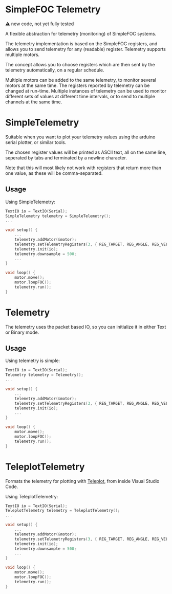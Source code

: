 
# SimpleFOC Telemetry

:warning: new code, not yet fully tested

A flexible abstraction for telemetry (monitoring) of SimpleFOC systems.

The telemetry implementation is based on the SimpleFOC registers, and allows you to send telemetry for any (readable) register. Telemetry supports multiple motors.

The concept allows you to choose registers which are then sent by the telemetry automatically, on a regular schedule.

Multiple motors can be added to the same telemetry, to monitor several motors at the same time. The registers reported by telemetry can be changed at run-time. Multiple instances of telemetry can be used to monitor different sets of values at different time intervals, or to send to multiple channels at the same time.

# SimpleTelemetry

Suitable when you want to plot your telemetry values using the arduino serial plotter, or similar tools.

The chosen register values will be printed as ASCII text, all on the same line, seperated by tabs and terminated by a newline character.

Note that this will most likely not work with registers that return more than one value, as these will be comma-separated.

## Usage

Using SimpleTelemetry:

```c++
TextIO io = TextIO(Serial);
SimpleTelemetry telemetry = SimpleTelemetry();
...

void setup() {
    ...
    telemetry.addMotor(&motor);
    telemetry.setTelemetryRegisters(3, { REG_TARGET, REG_ANGLE, REG_VELOCITY });
    telemetry.init(io);
    telemetry.downsample = 500;
    ...
}

void loop() {
    motor.move();
    motor.loopFOC();
    telemetry.run();
}
```


# Telemetry

The telemetry uses the packet based IO, so you can initialize it in either Text or Binary mode.

## Usage

Using telemetry is simple:

```c++
TextIO io = TextIO(Serial);
Telemetry telemetry = Telemetry();
...

void setup() {
    ...
    telemetry.addMotor(&motor);
    telemetry.setTelemetryRegisters(3, { REG_TARGET, REG_ANGLE, REG_VELOCITY });
    telemetry.init(io);
    ...
}

void loop() {
    motor.move();
    motor.loopFOC();
    telemetry.run();
}
```

# TeleplotTelemetry

Formats the telemetry for plotting with [Teleplot](https://github.com/nesnes/teleplot/tree/main/vscode), from inside Visual Studio Code.

Using TeleplotTelemetry:

```c++
TextIO io = TextIO(Serial);
TeleplotTelemetry telemetry = TeleplotTelemetry();
...

void setup() {
    ...
    telemetry.addMotor(&motor);
    telemetry.setTelemetryRegisters(3, { REG_TARGET, REG_ANGLE, REG_VELOCITY });
    telemetry.init(io);
    telemetry.downsample = 500;
    ...
}

void loop() {
    motor.move();
    motor.loopFOC();
    telemetry.run();
}
```
